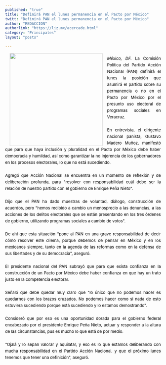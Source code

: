```yaml
---
published: "true"
title: "Definirá PAN el lunes permanencia en el Pacto por México"
twitt: "Definirá PAN el lunes permanencia en el Pacto por México"
author: "REDACCION"
authorlink: "https://ljz.mx/acercade.html"
category: "Principales"
layout: "posts"

---
```


<p style="line-height: 1.5em; margin: 0px 0px 1.5em; color: #000000;">
  <img src="http://ljz.mx/images/stories/fotos_abril2013/gustavo_madero.jpg" border="0" width="300" style="margin-left: 15px; margin-right: 15px; float: left;" />
</p>

<p style="line-height: 1.5em; margin: 0px 0px 1.5em; color: #000000; text-align: justify;">
  <span style="font-size: small;"><em>México, DF.</em> La Comisión Política del Partido Acción Nacional (PAN) definirá el lunes la posición que asumirá el partido sobre su permanencia o no en el Pacto por México por el presunto uso electoral de programas sociales en Veracruz. </span>
</p>

<p style="line-height: 1.5em; margin: 0px 0px 1.5em; color: #000000; text-align: justify;">
  <span style="font-size: small;">En entrevista, el dirigente nacional panista, Gustavo Madero Muñoz, manifestó que para que haya inclusión y pluralidad en el Pacto por México debe haber democracia y humildad, así como garantizar la no injerencia de los gobernadores en los procesos electorales, lo que no está sucediendo.</span>
</p>

<p style="line-height: 1.5em; margin: 0px 0px 1.5em; color: #000000; text-align: justify;">
  <span style="font-size: small;">Agregó que Acción Nacional se encuentra en un momento de reflexión y de deliberación profunda, para "resolver con responsabilidad cuál debe ser la relación de nuestro partido con el gobierno de Enrique Peña Nieto".</span>
</p>

<p style="line-height: 1.5em; margin: 0px 0px 1.5em; color: #000000; text-align: justify;">
  <span style="font-size: small;">Dijo que el PAN ha dado muestras de voluntad, diálogo, construcción de acuerdos, pero "hemos recibido a cambio un menosprecio a las denuncias, a las acciones de los delitos electorales que se están presentando en los tres órdenes de gobierno, utilizando programas sociales a cambio de votos".</span>
</p>

<p style="line-height: 1.5em; margin: 0px 0px 1.5em; color: #000000; text-align: justify;">
  <span style="font-size: small;">De ahí que esta situación "pone al PAN en una grave responsabilidad de decir cómo resolver este dilema, porque debemos de pensar en México y en los mexicanos siempre, tanto en la agenda de las reformas como en la defensa de sus libertades y de su democracia", aseguró.</span>
</p>

<p style="line-height: 1.5em; margin: 0px 0px 1.5em; color: #000000; text-align: justify;">
  <span style="font-size: small;">El presidente nacional del PAN subrayó que para que exista confianza en la construcción de un Pacto por México debe haber confianza en que hay un trato justo en la competencia electoral.</span>
</p>

<p style="line-height: 1.5em; margin: 0px 0px 1.5em; color: #000000; text-align: justify;">
  <span style="font-size: small;">Señaló que debe quedar muy claro que "lo único que no podemos hacer es quedarnos con los brazos cruzados. No podemos hacer como si nada de esto estuviera sucediendo porque está sucediendo y lo estamos demostrando".</span>
</p>

<p style="line-height: 1.5em; margin: 0px 0px 1.5em; color: #000000; text-align: justify;">
  <span style="font-size: small;">Consideró que por eso es una oportunidad dorada para el gobierno federal encabezado por el presidente Enrique Peña Nieto, actuar y responder a la altura de las circunstancias, pus es mucho lo que está de por medio.</span>
</p>

<p style="line-height: 1.5em; margin: 0px 0px 1.5em; color: #000000; text-align: justify;">
  <span style="font-size: small;">"Ojalá y lo sepan valorar y aquilatar, y eso es lo que estamos deliberando con mucha responsabilidad en el Partido Acción Nacional, y que el próximo lunes tenemos que tener una definición", aseguró.</span>
</p>
